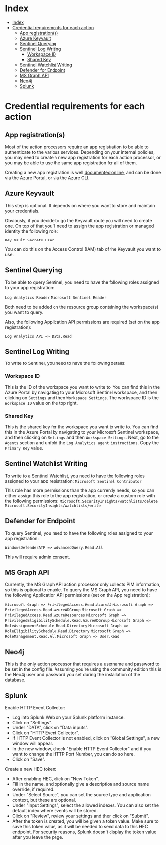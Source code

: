 # Index

- [Index](#index)
- [Credential requirements for each action](#credential-requirements-for-each-action)
  - [App registration(s)](#app-registrations)
  - [Azure Keyvault](#azure-keyvault)
  - [Sentinel Querying](#sentinel-querying)
  - [Sentinel Log Writing](#sentinel-log-writing)
    - [Workspace ID](#workspace-id)
    - [Shared Key](#shared-key)
  - [Sentinel Watchlist Writing](#sentinel-watchlist-writing)
  - [Defender for Endpoint](#defender-for-endpoint)
  - [MS Graph API](#ms-graph-api)
  - [Neo4j](#neo4j)
  - [Splunk](#splunk)
  
# Credential requirements for each action

## App registration(s)
Most of the action processors require an app registration to be able to authenticate to the various services. 
Depending on your internal policies, you may need to create a new app registration for each action processor, or you may be able to use the same app registration for all of them.

Creating a new app registration is well [documented online](https://learn.microsoft.com/en-us/azure/active-directory/develop/quickstart-register-app), and can be done via the Azure Portal, or via the Azure CLI. 

## Azure Keyvault
This step is optional. It depends on where you want to store and maintain your credentials.

Obviously, if you decide to go the Keyvault route you will need to create one.
On top of that you'll need to assign the app registration or managed identity the following role:

`Key Vault Secrets User`

You can do this on the Access Control (IAM) tab of the Keyvault you want to use.

## Sentinel Querying
To be able to query Sentinel, you need to have the following roles assigned to your app registration:

`Log Analytics Reader` 
`Microsoft Sentinel Reader`

Both need to be added on the resource group containing the workspace(s) you want to query.

Also, the following Application API permissions are required (set on the app registration):

`Log Analytics API => Data.Read`

## Sentinel Log Writing
To write to Sentinel, you need to have the following details:

### Workspace ID
This is the ID of the workspace you want to write to. 
You can find this in the Azure Portal by navigating to your Microsoft Sentinel workspace, and then clicking on `Settings` and then `Workspace Settings`.
The workspace ID is the `Workspace ID` value on the top right.

### Shared Key
This is the shared key for the workspace you want to write to. 
You can find this in the Azure Portal by navigating to your Microsoft Sentinel workspace, and then clicking on `Settings` and then `Workspace Settings`.
Next, go to the `Agents`  section and unfold the `Log Analytics agent instructions`. Copy the `Primary Key` value.

## Sentinel Watchlist Writing
To write to a Sentinel Watchlist, you need to have the following roles assigned to your app registration:
`Microsoft Sentinel Contributor`

This role has more permissions than the app currently needs, so you can either assign this role to the app registration, or create a custom role with the following permissions:
`Microsoft.SecurityInsights/watchlists/delete`
`Microsoft.SecurityInsights/watchlists/write`

## Defender for Endpoint
To query Sentinel, you need to have the following roles assigned to your app registration:

`WindowsDefenderATP => AdvancedQuery.Read.All`

This will require admin consent.

## MS Graph API 
Currently, the MS Graph API action processor only collects PIM information, so this is optional to enable.
To query the MS Graph API, you need to have the following Application API permissions (set on the App registration):

`Microsoft Graph => PrivilegedAccess.Read.AzureAD`
`Microsoft Graph => PrivilegedAccess.Read.AzureADGroup`
`Microsoft Graph => PrivilegedAccess.Read.AzureResources`
`Microsoft Graph => PrivilegedEligibilitySchedule.Read.AzureADGroup`
`Microsoft Graph => RoleAssignmentSchedule.Read.Directory`
`Microsoft Graph => RoleEligibilitySchedule.Read.Directory`
`Microsoft Graph => RoleManagement.Read.All`
`Microsoft Graph => User.Read`

## Neo4j
This is the only action processor that requires a username and password to be set in the config file.
Assuming you're using the community edition this is the Neo4j user and password you set during the installation of the database.

## Splunk
Enable HTTP Event Collector:

- Log into Splunk Web on your Splunk platform instance.
- Click on "Settings".
- Under "DATA", click on "Data inputs".
- Click on "HTTP Event Collector".
- If HTTP Event Collector is not enabled, click on "Global Settings", a new window will appear.
- In the new window, check "Enable HTTP Event Collector" and if you want to change the HTTP Port Number, you can do so here.
- Click on "Save".

Create a new HEC token:

- After enabling HEC, click on "New Token".
- Fill in the name, and optionally give a description and source name override, if required.
- Under "Select Source", you can set the source type and application context, but these are optional.
- Under "Input Settings", select the allowed indexes. You can also set the default index where events will be stored.
- Click on "Review", review your settings and then click on "Submit".
- After the token is created, you will be given a token value. Make sure to save this token value, as it will be needed to send data to this HEC endpoint. For security reasons, Splunk doesn't display the token value after you leave the page.